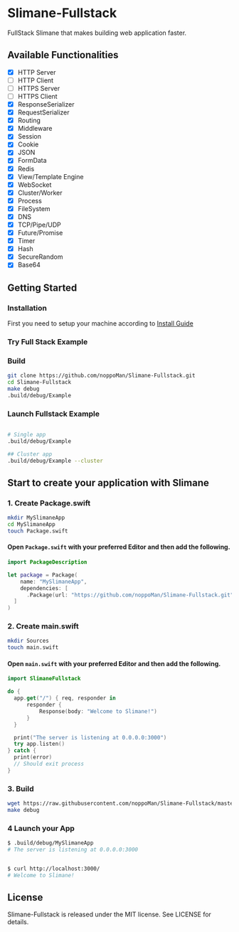 # Slimane-Fullstack

FullStack Slimane that makes building web application faster.

## Available Functionalities

* [x] HTTP Server
* [ ] HTTP Client
* [ ] HTTPS Server
* [ ] HTTPS Client
* [x] ResponseSerializer
* [x] RequestSerializer
* [x] Routing
* [x] Middleware
* [x] Session
* [x] Cookie
* [x] JSON
* [x] FormData
* [x] Redis
* [x] View/Template Engine
* [x] WebSocket
* [x] Cluster/Worker
* [x] Process
* [x] FileSystem
* [x] DNS
* [x] TCP/Pipe/UDP
* [x] Future/Promise
* [x] Timer
* [x] Hash
* [x] SecureRandom
* [x] Base64

## Getting Started

### Installation
First you need to setup your machine according to [Install Guide](https://github.com/noppoMan/Slimane/wiki/Install-Guide)

### Try Full Stack Example

### Build
```sh
git clone https://github.com/noppoMan/Slimane-Fullstack.git
cd Slimane-Fullstack
make debug
.build/debug/Example
```

### Launch Fullstack Example
```sh

# Single app
.build/debug/Example

## Cluster app
.build/debug/Example --cluster
```

## Start to create your application with Slimane

### 1. Create Package.swift

```sh
mkdir MySlimaneApp
cd MySlimaneApp
touch Package.swift
```
#### Open `Package.swift` with your preferred Editor and then add the following.
```swift
import PackageDescription

let package = Package(
	name: "MySlimaneApp",
	dependencies: [
      .Package(url: "https://github.com/noppoMan/Slimane-Fullstack.git", majorVersion: 0, minor: 1)
  ]
)
```

### 2. Create main.swift
```sh
mkdir Sources
touch main.swift
```

#### Open `main.swift` with your preferred Editor and then add the following.
```swift
import SlimaneFullstack

do {
  app.get("/") { req, responder in
      responder {
          Response(body: "Welcome to Slimane!")
      }
  }

  print("The server is listening at 0.0.0.0:3000")
  try app.listen()
} catch {
  print(error)
  // Should exit process
}
```

### 3. Build
```sh
wget https://raw.githubusercontent.com/noppoMan/Slimane-Fullstack/master/Makefile
make debug
```

### 4 Launch your App
```sh
$ .build/debug/MySlimaneApp
# The server is listening at 0.0.0.0:3000


$ curl http://localhost:3000/
# Welcome to Slimane!
```




## License

Slimane-Fullstack is released under the MIT license. See LICENSE for details.
